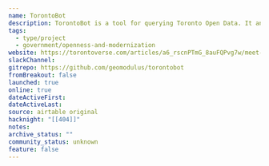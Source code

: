 ```yaml
---
name: TorontoBot
description: TorontoBot is a tool for querying Toronto Open Data. It answers questions either on the command line or as a Discord bot.
tags:
  - type/project
  - government/openness-and-modernization
website: https://torontoverse.com/articles/a6_rscnPTmG_8auFQPvg7w/meet-torontobot-torontoverses-ai-powered-municipal
slackChannel: 
gitrepo: https://github.com/geomodulus/torontobot
fromBreakout: false
launched: true
online: true
dateActiveFirst: 
dateActiveLast: 
source: airtable original
hacknight: "[[404]]"
notes: 
archive_status: ""
community_status: unknown
feature: false
---
```

